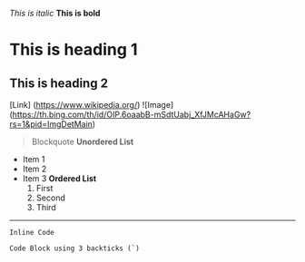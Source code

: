 *This is italic*
**This is bold**
# This is heading 1
## This is heading 2
[Link] (https://www.wikipedia.org/)
![Image] (https://th.bing.com/th/id/OIP.6oaabB-mSdtUabj_XfJMcAHaGw?rs=1&pid=ImgDetMain)
> Blockquote
**Unordered List**
* Item 1
* Item 2
* Item 3
 **Ordered List**
  1. First
  2. Second
  3. Third
---
`Inline Code`

```Code Block using 3 backticks (`)```
